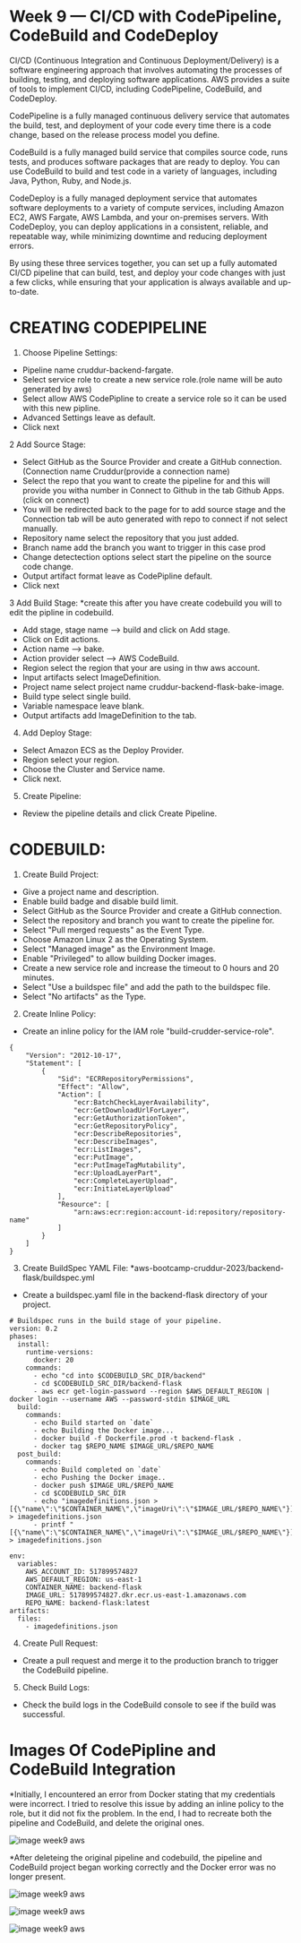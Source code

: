 # Week 9 — CI/CD with CodePipeline, CodeBuild and CodeDeploy

CI/CD (Continuous Integration and Continuous Deployment/Delivery) is a software engineering approach that involves automating the processes of building, testing, and deploying software applications. AWS provides a suite of tools to implement CI/CD, including CodePipeline, CodeBuild, and CodeDeploy.

CodePipeline is a fully managed continuous delivery service that automates the build, test, and deployment of your code every time there is a code change, based on the release process model you define.

CodeBuild is a fully managed build service that compiles source code, runs tests, and produces software packages that are ready to deploy. You can use CodeBuild to build and test code in a variety of languages, including Java, Python, Ruby, and Node.js.

CodeDeploy is a fully managed deployment service that automates software deployments to a variety of compute services, including Amazon EC2, AWS Fargate, AWS Lambda, and your on-premises servers. With CodeDeploy, you can deploy applications in a consistent, reliable, and repeatable way, while minimizing downtime and reducing deployment errors.

By using these three services together, you can set up a fully automated CI/CD pipeline that can build, test, and deploy your code changes with just a few clicks, while ensuring that your application is always available and up-to-date.

# CREATING CODEPIPELINE

1. Choose Pipeline Settings:

* Pipeline name cruddur-backend-fargate.
* Select service role to create a new service role.(role name will be auto generated by aws)
* Select allow AWS CodePipline to create a service role so it can be used with this new pipline.
* Advanced Settings leave as default.
* Click next

2 Add Source Stage:

* Select GitHub as the Source Provider and create a GitHub connection. (Connection name Cruddur(provide a connection name)
* Select the repo that you want to create the pipeline for and this will provide you witha number in Connect to Github in the tab Github Apps. (click on connect)
* You will be redirected back to the page for to add source stage and the Connection tab will be auto generated with repo to connect if not select manually.
* Repository name select the repository that you just added.
* Branch name add the branch you want to trigger in this case prod
* Change detectection options select start the pipeline on the source code change.
* Output artifact format leave as CodePipline default.
* Click next

3 Add Build Stage:
*create this after you have create codebuild you will to edit the pipline in codebuild.

* Add stage, stage name --> build and click on Add stage.
* Click on Edit actions.
* Action name --> bake.
* Action provider select --> AWS CodeBuild.
* Region select the region that your are using in thw aws account.
* Input artifacts select ImageDefinition.
* Project name select project name cruddur-backend-flask-bake-image.
* Build type select single build.
* Variable namespace leave blank.
* Output artifacts add ImageDefinition to the tab.

4. Add Deploy Stage:

* Select Amazon ECS as the Deploy Provider.
* Region select your region.
* Choose the Cluster and Service name.
* Click next.

5. Create Pipeline:

* Review the pipeline details and click Create Pipeline.

# CODEBUILD:

1. Create Build Project:

* Give a project name and description.
* Enable build badge and disable build limit.
* Select GitHub as the Source Provider and create a GitHub connection.
* Select the repository and branch you want to create the pipeline for.
* Select "Pull merged requests" as the Event Type.
* Choose Amazon Linux 2 as the Operating System.
* Select "Managed image" as the Environment Image.
* Enable "Privileged" to allow building Docker images.
* Create a new service role and increase the timeout to 0 hours and 20 minutes.
* Select "Use a buildspec file" and add the path to the buildspec file.
* Select "No artifacts" as the Type.

2. Create Inline Policy:

* Create an inline policy for the IAM role "build-crudder-service-role".
```
{
    "Version": "2012-10-17",
    "Statement": [
        {
            "Sid": "ECRRepositoryPermissions",
            "Effect": "Allow",
            "Action": [
                "ecr:BatchCheckLayerAvailability",
                "ecr:GetDownloadUrlForLayer",
                "ecr:GetAuthorizationToken",
                "ecr:GetRepositoryPolicy",
                "ecr:DescribeRepositories",
                "ecr:DescribeImages",
                "ecr:ListImages",
                "ecr:PutImage",
                "ecr:PutImageTagMutability",
                "ecr:UploadLayerPart",
                "ecr:CompleteLayerUpload",
                "ecr:InitiateLayerUpload"
            ],
            "Resource": [
                "arn:aws:ecr:region:account-id:repository/repository-name"
            ]
        }
    ]
}
```
3. Create BuildSpec YAML File:
*aws-bootcamp-cruddur-2023/backend-flask/buildspec.yml

* Create a buildspec.yaml file in the backend-flask directory of your project.
```
# Buildspec runs in the build stage of your pipeline.
version: 0.2
phases:
  install:
    runtime-versions:
      docker: 20
    commands:
      - echo "cd into $CODEBUILD_SRC_DIR/backend"
      - cd $CODEBUILD_SRC_DIR/backend-flask
      - aws ecr get-login-password --region $AWS_DEFAULT_REGION | docker login --username AWS --password-stdin $IMAGE_URL
  build:
    commands:
      - echo Build started on `date`
      - echo Building the Docker image...
      - docker build -f Dockerfile.prod -t backend-flask .
      - docker tag $REPO_NAME $IMAGE_URL/$REPO_NAME
  post_build:
    commands:
      - echo Build completed on `date`
      - echo Pushing the Docker image..
      - docker push $IMAGE_URL/$REPO_NAME
      - cd $CODEBUILD_SRC_DIR
      - echo "imagedefinitions.json > [{\"name\":\"$CONTAINER_NAME\",\"imageUri\":\"$IMAGE_URL/$REPO_NAME\"}]" > imagedefinitions.json
      - printf "[{\"name\":\"$CONTAINER_NAME\",\"imageUri\":\"$IMAGE_URL/$REPO_NAME\"}]" > imagedefinitions.json

env:
  variables:
    AWS_ACCOUNT_ID: 517899574827
    AWS_DEFAULT_REGION: us-east-1
    CONTAINER_NAME: backend-flask
    IMAGE_URL: 517899574827.dkr.ecr.us-east-1.amazonaws.com
    REPO_NAME: backend-flask:latest
artifacts:
  files:
    - imagedefinitions.json
```
4. Create Pull Request:

* Create a pull request and merge it to the production branch to trigger the CodeBuild pipeline.

5. Check Build Logs:

* Check the build logs in the CodeBuild console to see if the build was successful.

# Images Of CodePipline and CodeBuild Integration

*Initially, I encountered an error from Docker stating that my credentials were incorrect. I tried to resolve this issue by adding an inline policy to the role, but it did not fix the problem. In the end, I had to recreate both the pipeline and CodeBuild, and delete the original ones.

![image week9 aws](assets/week9aws/error_build.png)

*After deleteing the original pipeline and codebuild, the pipeline and CodeBuild project began working correctly and the Docker error was no longer present.

![image week9 aws](assets/week9aws/code_pipline.png)

![image week9 aws](assets/week9aws/codebuild.png)

![image week9 aws](assets/week9aws/codebuild_completed.png)

